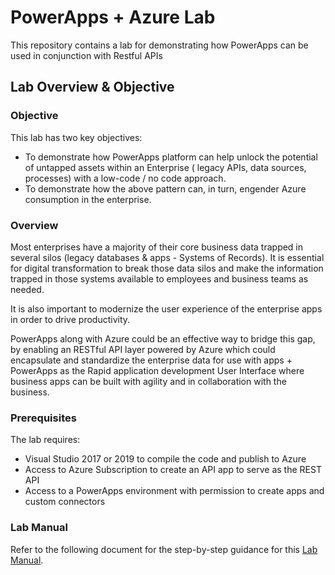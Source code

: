 # PowerApps + Azure Lab

This repository contains a lab for demonstrating how PowerApps can be used in conjunction with Restful APIs  

## Lab Overview & Objective

### Objective

This lab has two key objectives:

- To demonstrate how PowerApps platform can help unlock the potential of untapped assets within an Enterprise ( legacy APIs, data sources, processes) with a low-code / no code approach.  
- To demonstrate how the above pattern can, in turn,  engender Azure consumption in the enterprise.  

### Overview

Most enterprises have a majority of their core business data trapped in several silos (legacy databases & apps - Systems of Records). It is essential for digital transformation to break those data silos and make the information trapped in those systems available to employees and business teams as needed.  

It is also important to modernize the user experience of the enterprise apps in order to drive productivity.  

PowerApps along with Azure could be an effective way to bridge this gap, by enabling an RESTful API layer powered by Azure which could encapsulate and standardize the enterprise data for use with apps + PowerApps as the Rapid application development User Interface where business apps can be built with agility and in collaboration with the business.

### Prerequisites
The lab requires: 
- Visual Studio 2017 or 2019 to compile the code and publish to Azure
- Access to Azure Subscription to create an API app to serve as the REST API
- Access to a PowerApps environment with permission to create apps and custom connectors

### Lab Manual
Refer to the following document for the step-by-step guidance for this [Lab Manual](https://github.com/pratapladhani/ProductListAPI/blob/master/OtherArtifacts/Lab%20Resources/Hands-on%20with%20PowerApps%20and%20Azure-Lab%20Document.pdf).  

